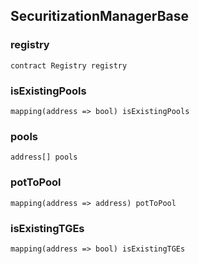## SecuritizationManagerBase

### registry

```solidity
contract Registry registry
```

### isExistingPools

```solidity
mapping(address => bool) isExistingPools
```

### pools

```solidity
address[] pools
```

### potToPool

```solidity
mapping(address => address) potToPool
```

### isExistingTGEs

```solidity
mapping(address => bool) isExistingTGEs
```
